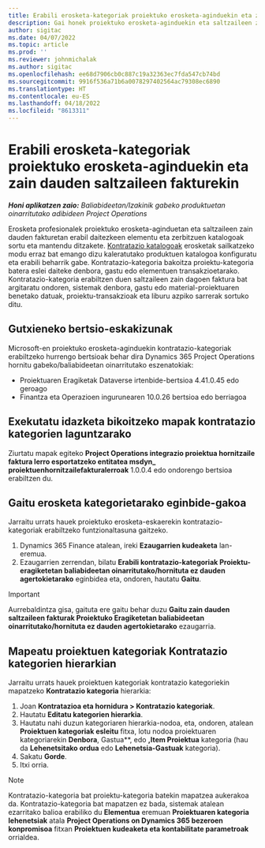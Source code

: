 ```yaml
---
title: Erabili erosketa-kategoriak proiektuko erosketa-aginduekin eta zain dauden saltzaileen fakturekin
description: Gai honek proiektuko erosketa-aginduekin eta saltzaileen zain dauden fakturekin erabil daitezkeen kontratazio-kategoriak nola konfiguratu deskribatzen du.
author: sigitac
ms.date: 04/07/2022
ms.topic: article
ms.prod: ''
ms.reviewer: johnmichalak
ms.author: sigitac
ms.openlocfilehash: ee68d7906cb0c887c19a32363ec7fda547cb74bd
ms.sourcegitcommit: 9916f536a71b6a0078297402564ac79308ec6890
ms.translationtype: HT
ms.contentlocale: eu-ES
ms.lasthandoff: 04/18/2022
ms.locfileid: "8613311"
---
```

# <a name="use-procurement-categories-with-project-purchase-orders-and-pending-vendor-invoices"></a>Erabili erosketa-kategoriak proiektuko erosketa-aginduekin eta zain dauden saltzaileen fakturekin

_**Honi aplikatzen zaio:** Baliabideetan/Izakinik gabeko produktuetan oinarritutako adibideen Project Operations_

Erosketa profesionalek proiektuko erosketa-aginduetan eta saltzaileen zain dauden fakturetan erabil daitezkeen elementu eta zerbitzuen katalogoak sortu eta mantendu ditzakete. [Kontratazio katalogoak](/dynamics365/supply-chain/procurement/procurement-catalogs) erosketak sailkatzeko modu erraz bat emango dizu kaleratutako produktuen katalogoa konfiguratu eta erabili beharrik gabe. Kontratazio-kategoria bakoitza proiektu-kategoria batera eslei daiteke denbora, gastu edo elementuen transakzioetarako. Kontratazio-kategoria erabiltzen duen saltzaileen zain dagoen faktura bat argitaratu ondoren, sistemak denbora, gastu edo material-proiektuaren benetako datuak, proiektu-transakzioak eta liburu azpiko sarrerak sortuko ditu.

## <a name="minimum-version-requirements"></a>Gutxieneko bertsio-eskakizunak

Microsoft-en proiektuko erosketa-aginduekin kontratazio-kategoriak erabiltzeko hurrengo bertsioak behar dira Dynamics 365 Project Operations hornitu gabeko/baliabideetan oinarritutako eszenatokiak:

- Proiektuaren Eragiketak Dataverse irtenbide-bertsioa 4.41.0.45 edo geroago
- Finantza eta Operazioen ingurunearen 10.0.26 bertsioa edo berriagoa

## <a name="run-dual-write-maps-for-procurement-category-support"></a>Exekutatu idazketa bikoitzeko mapak kontratazio kategorien laguntzarako

Ziurtatu mapak egiteko **Project Operations integrazio proiektua hornitzaile faktura lerro esportatzeko entitatea msdyn\_ proiektuenhornitzailefakturalerroak** 1.0.0.4 edo ondorengo bertsioa erabiltzen du.

## <a name="enable-the-feature-key-for-procurement-categories"></a>Gaitu erosketa kategorietarako eginbide-gakoa

Jarraitu urrats hauek proiektuko erosketa-eskaerekin kontratazio-kategoriak erabiltzeko funtzionaltasuna gaitzeko.

1. Dynamics 365 Finance atalean, ireki **Ezaugarrien kudeaketa** lan-eremua.
1. Ezaugarrien zerrendan, bilatu **Erabili kontratazio-kategoriak Proiektu-eragiketetan baliabideetan oinarritutako/hornituta ez dauden agertokietarako** eginbidea eta, ondoren, hautatu **Gaitu**.

> [!IMPORTANT]
> Aurrebaldintza gisa, gaituta ere gaitu behar duzu **Gaitu zain dauden saltzaileen fakturak Proiektuko Eragiketetan baliabideetan oinarritutako/hornituta ez dauden agertokietarako** ezaugarria.

## <a name="map-project-categories-in-the-procurement-category-hierarchy"></a>Mapeatu proiektuen kategoriak Kontratazio kategorien hierarkian

Jarraitu urrats hauek proiektuen kategoriak kontratazio kategoriekin mapatzeko **Kontratazio kategoria** hierarkia:

1. Joan **Kontratazioa eta hornidura \> Kontratazio kategoriak**.
1. Hautatu **Editatu kategorien hierarkia**.
1. Hautatu nahi duzun kategoriaren hierarkia-nodoa, eta, ondoren, atalean **Proiektuen kategoriak esleitu** fitxa, lotu nodoa proiektuaren kategoriarekin **Denbora**, Gastua**, edo **,Item Proiektua** kategoria (hau da **Lehenetsitako ordua** edo **Lehenetsia-Gastuak** kategoria).
1. Sakatu **Gorde**.
1. Itxi orria.

> [!NOTE]
> Kontratazio-kategoria bat proiektu-kategoria batekin mapatzea aukerakoa da. Kontratazio-kategoria bat mapatzen ez bada, sistemak atalean ezarritako balioa erabiliko du **Elementua** eremuan **Proiektuaren kategoria lehenetsiak** atala **Project Operations on Dynamics 365 bezeroen konpromisoa** fitxan **Proiektuen kudeaketa eta kontabilitate parametroak** orrialdea.
